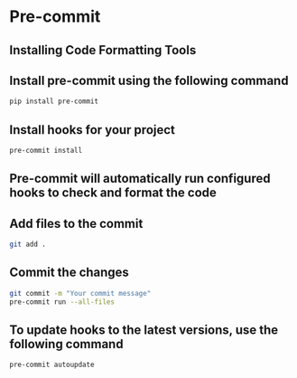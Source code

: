 # Pre-commit

## Installing Code Formatting Tools

## Install pre-commit using the following command

```bash
pip install pre-commit
```

## Install hooks for your project

```bash
pre-commit install
```

## Pre-commit will automatically run configured hooks to check and format the code

## Add files to the commit

```bash
git add .
```

## Commit the changes

```bash
git commit -m "Your commit message"
pre-commit run --all-files
```

## To update hooks to the latest versions, use the following command

```bash
pre-commit autoupdate
```
